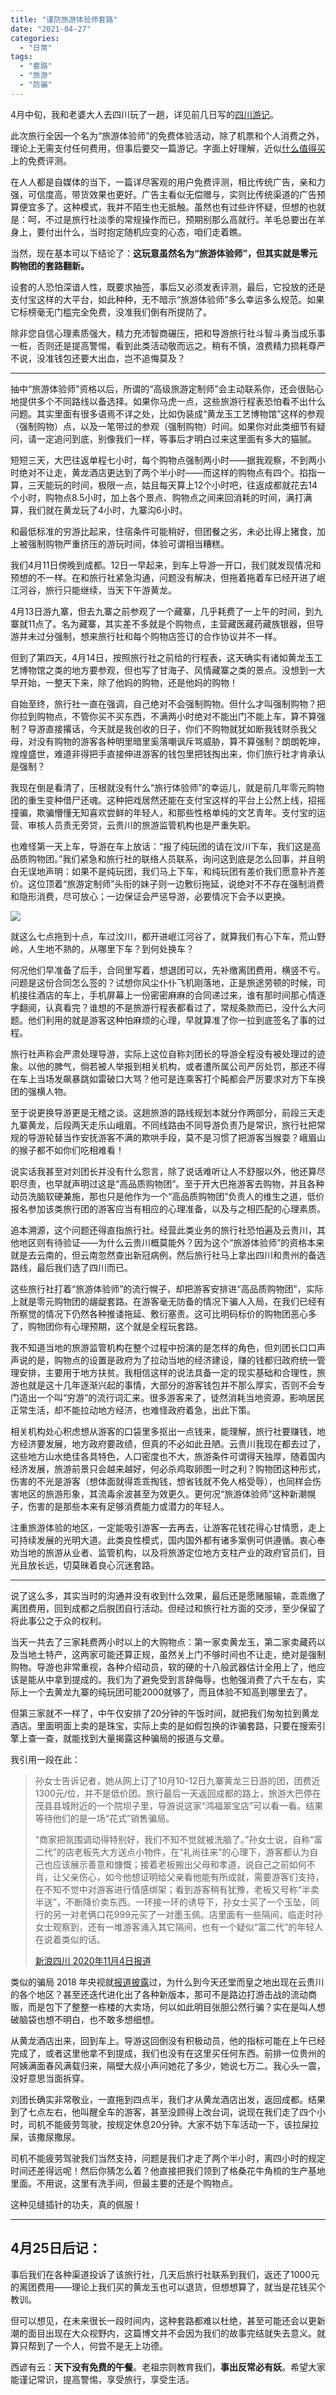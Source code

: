 ```yaml
---
title: "谨防旅游体验师套路"
date: "2021-04-27"
categories: 
  - "日常"
tags: 
  - "套路"
  - "旅游"
  - "防骗"
---
```


4月中旬，我和老婆大人去四川玩了一趟，详见前几日写的[四川游记](/travels/2021-sichuan/)。

此次旅行全因一个名为“旅游体验师”的免费体验活动，除了机票和个人消费之外，理论上无需支付任何费用，但事后要交一篇游记。字面上好理解，近似[什么值得买](https://www.smzdm.com/)上的免费评测。

在人人都是自媒体的当下，一篇详尽客观的用户免费评测，相比传统广告，亲和力强，可信度高，带货效果也更好。广告主看似无偿赠与，实则比传统渠道的广告预算便宜多了。这种模式，我并不陌生也无抵触。虽然也有过些许怀疑，但想的也就是：呵，不过是旅行社淡季的常规操作而已，预期别那么高就行。羊毛总要出在羊身上，要付出什么，当时抱定随机应变的心态，咱们走着瞧。

当然，现在基本可以下结论了：**这玩意虽然名为“旅游体验师”，但其实就是零元购物团的套路翻新。**

<!-- more -->

设套的人恐怕深谙人性，既要求抽签，事后又必须发表评测，最后，它投放的还是支付宝这样的大平台，如此种种，无不暗示“旅游体验师”多么幸运多么规范。如果它标榜毫无门槛完全免费，没准我们倒有所提防了。

除非您自信心理素质强大，精力充沛智商碾压，把和导游旅行社斗智斗勇当成乐事一桩，否则还是提高警惕，看到此类活动敬而远之。稍有不慎，浪费精力损耗尊严不说，没准钱包还要大出血，岂不追悔莫及？

* * *

抽中“旅游体验师”资格以后，所谓的“高级旅游定制师”会主动联系你，还会很贴心地提供多个不同路线以备选择。如果你马虎一点，这些旅游行程表恐怕看不出什么问题。其实里面有很多语焉不详之处，比如伪装成“黄龙玉工艺博物馆”这样的参观（强制购物）点，以及一笔带过的参观（强制购物）时间。如果你对此类细节有疑问，请一定追问到底，别像我们一样，等事后才明白过来这里面有多大的猫腻。

短短三天，大巴往返单程七小时，每个购物点强制两小时——据我观察，不到两小时绝对不让走，黄龙酒店更达到了两个半小时——而这样的购物点有四个。掐指一算，三天能玩的时间，极限一点，姑且每天算上12个小时吧，往返成都就花去14个小时，购物点8.5小时，加上各个景点、购物点之间来回消耗的时间，满打满算，我们就在黄龙玩了4小时，九寨沟6小时。

和最低标准的穷游比起来，住宿条件可能稍好，但团餐之劣，未必比得上猪食，加上被强制购物严重挤压的游玩时间，体验可谓相当糟糕。

我们4月11日傍晚到成都。12日一早起来，到车上导游一开口，我们就发现情况和预想的不一样。在和旅行社紧急沟通，问题没有解决，但拖着拖着车已经开进了岷江河谷，旅行只能继续，当天下午游黄龙。

4月13日游九寨，但去九寨之前参观了一个藏寨，几乎耗费了一上午的时间，到九寨就11点了。名为藏寨，其实差不多就是个购物点，主营藏医藏药藏族银器，但导游并未过分强制，想来旅行社和每个购物店签订的合作协议并不一样。

但到了第四天，4月14日，按照旅行社之前给的行程表，这天确实有诸如黄龙玉工艺博物馆之类的地方要参观，但也写了甘海子、风情藏寨之类的景点。没想到一大早开始，一整天下来，除了他妈的购物，还是他妈的购物！

自始至终，旅行社一直在强调，自己绝对不会强制购物。但什么才叫强制购物？把你拉到购物点，不管你买不买东西，不满两小时绝对不能出门不能上车，算不算强制？导游直接撂话，今天就是我创收的日子，你们不购物就犹如断我钱财杀我父母，对没有购物的游客各种明里暗里奚落嘲讽斥骂威胁，算不算强制？朗朗乾坤，煌煌盛世，难道非得把手直接伸进游客的钱包里把钱掏出来，你们旅行社才肯承认是强制？

我现在倒是看清了，压根就没有什么“旅行体验师”的幸运儿，就是前几年零元购物团的重生变种借尸还魂。这种把戏居然还能在支付宝这样的平台上公然上线，招摇撞骗，欺骗懵懂无知喜欢尝鲜的年轻人，和那些性格单纯的文艺青年。支付宝的运营、审核人员责无旁贷，云贵川的旅游监管机构也是严重失职。

也难怪第一天上车，导游在车上放话：“报了纯玩团的请在汶川下车，我们这是高品质购物团。”我们紧急和旅行社的联络人员联系，询问这到底是怎么回事，并且明白无误地声明：如果不是纯玩团，我们马上下车，和纯玩团有差价我们愿意补齐差价。这位顶着“旅游定制师”头衔的妹子则一边敷衍拖延，说绝对不不存在强制消费和隐形消费，尽可放心；一边保证会严惩导游，必要情况下会予以更换。

![](https://media.kaerozhi.com/2025/06/2ef3a4f6d88817d9e37e4e181b6dfabc.webp)

就这么七点拖到十点，车过汶川，都开进岷江河谷了，就算我们有心下车，荒山野岭，人生地不熟的，从哪里下车？到何处换车？

何况他们早准备了后手，合同里写着，想退团可以，先补缴离团费用，横竖不亏。问题是这份合同怎么签的？试想你风尘仆仆飞机刚落地，正是旅途劳顿的时候，司机接往酒店的车上，手机屏幕上一份密密麻麻的合同递过来，谁有那时间那心情逐字翻阅，认真看完？谁想的不是旅游行程表都看过了，常规条款而已，没什么大问题。他们利用的就是游客这种怕麻烦的心理，早就算准了你一拉到底签名了事的过程。

旅行社声称会严肃处理导游，实际上这位自称刘团长的导游全程没有被处理过的迹象。以他的脾气，倘若被人举报到相关机构，或者遭所属公司严厉处罚，那还不得在车上当场发飙暴跳如雷破口大骂？他可是连乘客打个盹都会严厉要求对方下车换团的强横人物。

至于说更换导游更是无稽之谈。这趟旅游的路线规划本就分作两部分，前段三天走九寨黄龙，后段两天走乐山峨眉。不同线路由不同导游负责乃是常识，旅行社把常规的导游轮替当作安抚游客不满的欺哄手段，莫不是习惯了把游客当猴耍？峨眉山的猴子都不如你们吃相难看！

说实话我甚至对刘团长并没有什么怨言，除了说话难听让人不舒服以外，他还算尽职尽责，也早就声明过这是“高品质购物团”。至于开大巴拖游客去购物，并且各种动员洗脑软硬兼施，那也只是他作为一个“高品质购物团”负责人的维生之道，低价报名参加该类旅行团的游客应当有相应的心理准备，以及与之相匹配的心理素质。

追本溯源，这个问题还得直指旅行社。经营此类业务的旅行社恐怕遍及云贵川，其他地区则有待验证——为什么云贵川概莫能外？因为这个“旅游体验师”的资格本来就是去云南的，但云南忽然查出新冠病例，然后旅行社马上拿出四川和贵州的备选路线，最后我们选了四川而已。

这些旅行社打着“旅游体验师”的流行幌子，却把游客安排进“高品质购物团”，实际上就是零元购物团的龌龊套路。在游客毫无防备的情况下骗人入局，在我们已经有所察觉的情况下仍然各种推诿拖延、敷衍塞责。这可比明码标价的购物团恶心多了，购物团你有心理预期，这个就是全程玩套路。

我不知道当地的旅游监管机构在整个过程中扮演的是怎样的角色，但刘团长口口声声说的是，购物点的设置是政府为了拉动当地的经济建设，赚的钱都归政府统一管理安排，主要用于地方扶贫。我相信这样的说法具备一定的现实基础和合理性，旅游也就是这十几年逐渐兴起的事情，大部分的游客钱包并不那么厚实，否则不会专门造出一个叫“穷游”的流行词汇来。很多游客来了，徒然消耗当地资源，影响居民正常生活，却不能拉动地方经济，也难怪政府着急，出此下策。

相关机构处心积虑想从游客的口袋里多抠出一点钱来，能理解，旅行社要赚钱，地方经济要发展，地方政府要政绩，但真的不必如此丑陋。云贵川我现在都去过了，这些地方山水绝佳各具特色，人口密度也不大，旅游条件可谓得天独厚，随着国内经济发展，旅游前景只会越来越好，何必杀鸡取卵图一时之利？购物团这种形式，伤害的不光是游客（想体面就得乖乖掏钱，想省钱就不免人格受辱），也同样会伤害地区的旅游形象，其流毒余波甚至为效更久。更何况“旅游体验师”这种新潮幌子，伤害的是那些本来有足够消费能力或潜力的年轻人。

注重旅游体验的地区，一定能吸引游客一去再去，让游客花钱花得心甘情愿，走上可持续发展的光明大道。此类良性模式，国内国外都有诸多案例可供遵循。衷心奉劝当地的旅游从业者、监管机构，以及将旅游定位地方支柱产业的政府官员们，目光且放长远，切莫昧着良心沉迷套路。

* * *

说了这么多，其实当时的沟通并没有收到什么效果，最后还是愿赌服输，乖乖缴了离团费用，回到成都之后脱团自行活动。但经过和旅行社方面的交涉，至少保留了将此事公之于众的权利。

当天一共去了三家耗费两小时以上的大购物点：第一家卖黄龙玉，第二家卖藏药以及当地土特产，这两家可能还算正规，虽然关上门不够时间也不让走，绝对是强制购物。导游也非常重视，各种介绍动员，软的硬的十八般武器估计全用上了，他应该是能从中拿到提成的。我们为了避免受到言辞侮辱，也勉强消费了六千左右，实际上一个去黄龙九寨的纯玩团可能2000就够了，而且体验不知高到哪里去了。

但第三家就不一样了，中午仅安排了20分钟的午饭时间，就把我们匆匆拉到黄龙酒店。里面明面上卖的是珠宝，实际上卖的是如假包换的诈骗套路，只要在搜索引擎上查一查，就能找到大量揭露这种骗局的报道与文章。

我引用一段在此：

> 孙女士告诉记者，她从网上订了10月10-12日九寨黄龙三日游的团，团费近1300元/位，并不是低价团。旅行最后一天返回成都的路上，旅游大巴停在茂县县城附近的一个院坝子里，导游说这家“鸿福翠宝店”可以看一看。结果等待他们的是一场“花式”销售骗局。
> 
> “商家把氛围调动得特别好，我们不知不觉就被洗脑了。”孙女士说，自称“富二代”的店老板先大方送点小物件，在“礼尚往来”的心理下，游客都认为自己也应该展示善意和慷慨；接着老板搬出父母和孝道，说自己之前如何不肖，让父亲伤心，如今他想证明给父亲看他能有所成就，需要游客们支持，在不知不觉中对游客进行情感绑架；看到游客稍有犹豫，老板又号称“半卖半送”，不断降价卖东西。一环接一环的诱导下，孙女士买了一个玉坠，同行的另一对老俩口花999元买了一对墨玉佩。店里面有一些隔间，临走时孙女士观察到，还有一堆游客涌入其它隔间，也有一个疑似“富二代”的年轻人在说着类似的话。
> 
> [新浪四川 2020年11月4日报道](https://sc.sina.cn/news/m/2020-11-04/detail-iiznezxr9818330.d.html)

类似的骗局 2018 年央视就[报道披露](http://m.news.cctv.com/2018/05/19/ARTIQid9dFD8XkBi0QBxk0VI180519.shtml)过，为什么到今天还堂而皇之地出现在云贵川的各个地区？甚至还迭代进化出了各种新版本，那可不是路边打游击战的流动商贩，而是包下了整整一栋楼的大卖场，何以如此明目张胆公然行骗？实在是叫人想破脑袋也想不明白，也不敢多想细想。

从黄龙酒店出来，回到车上。导游这回倒没有积极动员，他的指标可能在上午已经完成了，或者这里他拿不到提成，我们也没有在这里买任何东西。前排一位贵州的阿姨满面春风满载归来，隔壁大叔小声问她花了多少，她说七万二。我心头一震，没好意思当面拆穿。

刘团长确实非常敬业，一直拖到四点半，我们才从黄龙酒店出发，返回成都。结果到了七点左右，他叫醒全车的游客，甚至没顾得上改台词，说现在我们走了四个小时，司机不能疲劳驾驶，按规定休息20分钟。大家不妨下车活动一下，该拉屎拉屎，该撒尿撒尿。

司机不能疲劳驾驶我们当然支持，问题是我们才走了两个半小时，离四小时的规定时间还差得远呢！然后你猜怎么着？他直接把我们领到了格桑花牛角梳的生产基地里面。不用说，这里有洗手间，但最主要的还是个购物点。

这种见缝插针的功夫，真的佩服！

* * *

## 4月25日后记：

事后我们在各种渠道投诉了该旅行社，几天后旅行社联系到我们，返还了1000元的离团费用——理论上我们买的黄龙玉也可以退货，但想想算了，就当是花钱买个教训。

但可以想见，在未来很长一段时间内，这种套路都难以杜绝，甚至可能还会以更新潮的面目出现在大众视野内，这篇博文并不会因为我们的故事完结就失去意义。就算只帮到了一个人，何尝不是无上功德。

西谚有云：**天下没有免费的午餐**。老祖宗则教育我们，**事出反常必有妖**。希望大家能谨记常识，提高警惕，享受旅行，享受生活。
